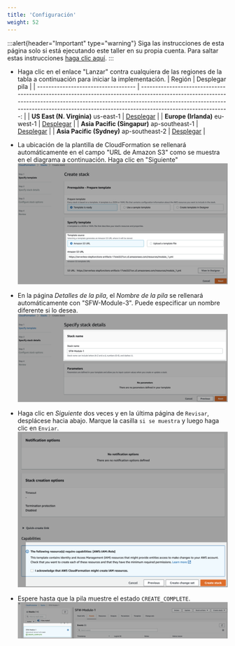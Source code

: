 ```yaml
---
title: 'Configuración'
weight: 52
---
```


:::alert{header="Important" type="warning"}
Siga las instrucciones de esta página solo si está ejecutando este taller en su propia cuenta. Para saltar estas instrucciones [haga clic aquí](../step-3).
:::

- Haga clic en el enlace "Lanzar" contra cualquiera de las regiones de la tabla a continuación para iniciar la implementación.
  | Región | Desplegar pila |
  | ----------------------------------- | -------------------------------------------------------------------------------------------------------------------------------------------------------------------------------------------------------------------------------------------------------------: |
  | **US East (N. Virginia)** us-east-1 | [Desplegar](https://console.aws.amazon.com/cloudformation/home?region=us-east-1#/stacks/create/template?stackName=SFW-Module-3&templateURL=https://serverless-stepfunctions-artifacts-17oiei2i27urc.s3.amazonaws.com/resources/module_3.yml) |
  | **Europe (Irlanda)** eu-west-1 | [Desplegar](https://console.aws.amazon.com/cloudformation/home?region=eu-west-1#/stacks/create/template?stackName=SFW-Module-3&templateURL=https://serverless-stepfunctions-artifacts-17oiei2i27urc.s3.amazonaws.com/resources/module_3.yml) |
  | **Asia Pacific (Singapur)** ap-southeast-1 | [Desplegar](https://console.aws.amazon.com/cloudformation/home?region=ap-southeast-1#/stacks/create/template?stackName=SFW-Module-3&templateURL=https://serverless-stepfunctions-artifacts-17oiei2i27urc.s3.amazonaws.com/resources/module_3.yml) |
  | **Asia Pacific (Sydney)** ap-southeast-2 | [Desplegar](https://console.aws.amazon.com/cloudformation/home?region=ap-southeast-2#/stacks/create/template?stackName=SFW-Module-3&templateURL=https://serverless-stepfunctions-artifacts-17oiei2i27urc.s3.amazonaws.com/resources/module_3.yml) |

- La ubicación de la plantilla de CloudFormation se rellenará automáticamente en el campo "URL de Amazon S3" como se muestra en el diagrama a continuación. Haga clic en "Siguiente"
  ![CloudFormation specify template](/static/img/setup/setup-cloudformation-specify-template.png)
- En la página _Detalles de la pila_, el _Nombre de la pila_ se rellenará automáticamente con "SFW-Module-3". Puede especificar un nombre diferente si lo desea.
  ![CloudFormation stack name](/static/img/setup/setup-cloudformation-stack-name.png)
- Haga clic en _Siguiente_ dos veces y en la última página de `Revisar`, desplácese hacia abajo. Marque la casilla `si se muestra` y luego haga clic en `Enviar`.
  ![CloudFormation create stack](/static/img/setup/setup-cloudformation-create-stack.png)
- Espere hasta que la pila muestre el estado `CREATE_COMPLETE`.
  ![CloudFormation stack complete](/static/img/setup/setup-cloudformation-create-complete.png)
